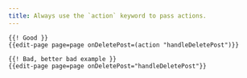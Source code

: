 ```yaml
---
title: Always use the `action` keyword to pass actions.
---
```


    {{! Good }}
    {{edit-page page=page onDeletePost=(action "handleDeletePost")}}

    {{! Bad, better bad example }}
    {{edit-page page=page onDeletePost="handleDeletePost"}}
